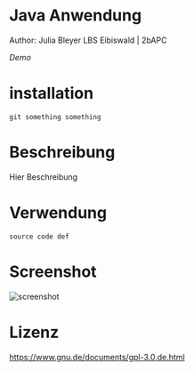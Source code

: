 # Java Anwendung

Author: Julia Bleyer
LBS Eibiswald | 2bAPC

_Demo_

# installation

```
git something something
```

# Beschreibung

Hier Beschreibung

# Verwendung

```
source code def
```

# Screenshot

![screenshot](C:/Users/jzhang/Desktop/Bilder/placeholder_image.png)

# Lizenz

https://www.gnu.de/documents/gpl-3.0.de.html
